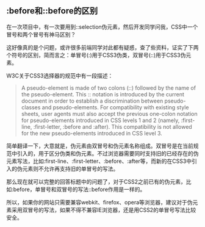 ## :before和::before的区别

在一次项目中，有一次要用到::selection伪元素，然后开发同学问我，CSS中一个冒号和两个冒号有神马区别？

这好像真的是个问题，或许很多前端同学对此都有疑惑，查了些资料，证实了下两个符号的区别，简而言之：单冒号(:)用于CSS3伪类，双冒号(::)用于CSS3伪元素。

W3C关于CSS3选择器的规范中有一段描述：

>A pseudo-element is made of two colons (::) followed by the name of the pseudo-element.
This :: notation is introduced by the current document in order to establish a discrimination between pseudo-classes and pseudo-elements. For compatibility with existing style sheets, user agents must also accept the previous one-colon notation for pseudo-elements introduced in CSS levels 1 and 2 (namely, :first-line, :first-letter, :before and :after). This compatibility is not allowed for the new pseudo-elements introduced in CSS level 3.

简单翻译一下，大意就是，伪元素由双冒号和伪元素名称组成。双冒号是在当前规范中引入的，用于区分伪类和伪元素。不过浏览器需要同时支持旧的已经存在的伪元素写法，比如:first-line、:first-letter、:before、:after等，而新的在CSS3中引入的伪元素则不允许再支持旧的单冒号的写法。

那么现在就可以完整的回答标题中的问题了，对于CSS2之前已有的伪元素，比如:before，单冒号和双冒号的写法::before作用是一样的。

所以，如果你的网站只需要兼容webkit、firefox、opera等浏览器，建议对于伪元素采用双冒号的写法，如果不得不兼容IE浏览器，还是用CSS2的单冒号写法比较安全。